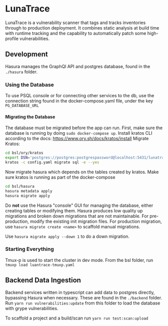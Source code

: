 <!--
  ~ Copyright by LunaSec (owned by Refinery Labs, Inc)
  ~
  ~ Licensed under the Creative Commons Attribution-ShareAlike 4.0 International
  ~ (the "License"); you may not use this file except in compliance with the
  ~ License. You may obtain a copy of the License at
  ~
  ~ https://creativecommons.org/licenses/by-sa/4.0/legalcode
  ~
  ~ See the License for the specific language governing permissions and
  ~ limitations under the License.
  ~
-->
# LunaTrace

LunaTrace is a vulnerability scanner that tags and tracks inventories through to production deployment.  It combines static
analysis at build time with runtime tracking and the capability to automatically patch some high-profile vulnerabilities.

## Development
Hasura manages the GraphQl API and postgres database, found in the `./hasura` folder.

### Using the Database
To use PSQL console or for connecting other services to the db, use the connection string found in the docker-compose.yaml file,
under the key `PG_DATABASE_URL`

#### Migrating the Database
The database must be migrated before the app can run.  First, make sure the database is running by doing `sudo docker-compose up`.
Install kratos CLI according to the docs: https://www.ory.sh/docs/kratos/install
Migrate Kratos:
```bash 
cd bsl/ory/kratos
export DSN='postgres://postgres:postgrespassword@localhost:5431/lunatrace'
kratos -c config.yaml migrate sql -e --yes    
```
Now migrate hasura which depends on the tables created by kratos. Make sure kratos is running as part of the docker-compose
```bash
cd bsl/hasura
hasura metadata apply
hasura migrate apply
```
Do **not** use the Hasura "console" GUI for managing the database, either creating tables or modifying them.  Hasura produces
low quality up migrations and broken down migrations that are not maintainable.  For pre-production, modify the existing init migration files.
For production migration, use `hasura migrate create <name>` to scaffold manual migrations.

Use `hasura migrate apply --down 1` to do a down migration.

### Starting Everything
Tmux-p is used to start the cluster in dev mode. From the bsl folder, run `tmuxp load luantrace-tmuxp.yaml`

## Backend Data Ingestion
Backend services written in typescript can add data to postgres directly, bypassing Hasura when necessary.  These are found in the
`./backend` folder.  Run `yarn run vulnerabilities:update` from this folder to load the database with grype vulnerabilities. 

To scaffold a project and a build/scan run `yarn run test:scan:upload`
